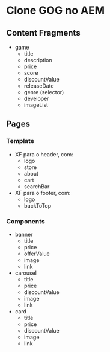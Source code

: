 # Clone GOG no AEM

## Content Fragments

 - game
	 - title
	 - description
	 - price
	 - score
	 - discountValue
	 - releaseDate
	 - genre (selector)
	 - developer
	 - imageList
 
## Pages
### Template
 - XF para o header, com:
	 - logo
	 - store
	 - about
	 - cart
	 - searchBar
 - XF para o footer, com:
	 - logo
	 - backToTop
### Components
 - banner
	 - title
	 - price
	 - offerValue
	 - image
	 - link
 - carousel
	 - title
	 - price
	 - discountValue
	 - image
	 - link
 - card
	 - title
	 - price
	 - discountValue
	 - image
	 - link